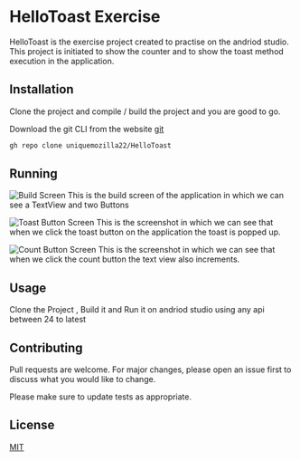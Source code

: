 # HelloToast Exercise

HelloToast is the exercise project created to practise on the andriod studio. This project is initiated to show the counter and to show the toast method execution in the application.

## Installation

Clone the project and compile / build the project and you are good to go.

Download the git CLI from the website [git](https://git-scm.com/downloads)

```bash
gh repo clone uniquemozilla22/HelloToast
```

## Running
![Build Screen](../../screenshot/screen.png)
This is the build screen of the application in which we can see a TextView and two Buttons

![Toast Button Screen](../../screenshot/toast.png)
 This is the screenshot in which we can see that when we click the toast button on the application the toast is popped up.

![Count Button Screen](../../screenshot/count.png)
This is the screenshot in which we can see that when we click the count button the text view also increments.

## Usage

Clone the Project , Build it and Run it on andriod studio using any api between 24 to latest

## Contributing
Pull requests are welcome. For major changes, please open an issue first to discuss what you would like to change.

Please make sure to update tests as appropriate.

## License
[MIT](https://choosealicense.com/licenses/mit/)
